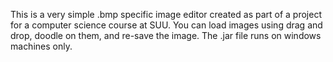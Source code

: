This is a very simple .bmp specific image editor created as part of a project for a computer science course at SUU. You can load images using drag and drop, doodle on them, and re-save the image. The .jar file runs on windows machines only.
